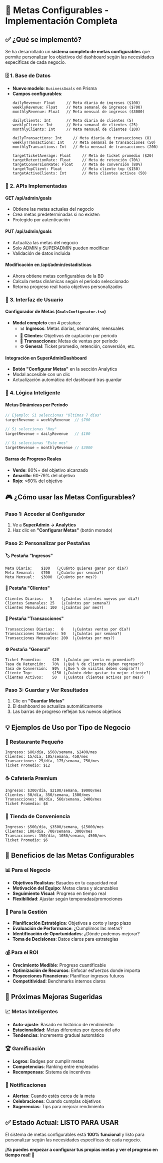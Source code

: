 # 🎯 Metas Configurables - Implementación Completa

## ✅ **¿Qué se implementó?**

Se ha desarrollado un **sistema completo de metas configurables** que permite personalizar los objetivos del dashboard según las necesidades específicas de cada negocio.

### 🗄️ **1. Base de Datos**
- **Nuevo modelo**: `BusinessGoals` en Prisma
- **Campos configurables**:
  ```prisma
  dailyRevenue: Float     // Meta diaria de ingresos ($100)
  weeklyRevenue: Float    // Meta semanal de ingresos ($700)
  monthlyRevenue: Float   // Meta mensual de ingresos ($3000)
  
  dailyClients: Int       // Meta diaria de clientes (5)
  weeklyClients: Int      // Meta semanal de clientes (25)
  monthlyClients: Int     // Meta mensual de clientes (100)
  
  dailyTransactions: Int     // Meta diaria de transacciones (8)
  weeklyTransactions: Int    // Meta semanal de transacciones (50)
  monthlyTransactions: Int   // Meta mensual de transacciones (200)
  
  targetTicketAverage: Float     // Meta de ticket promedio ($20)
  targetRetentionRate: Float     // Meta de retención (70%)
  targetConversionRate: Float    // Meta de conversión (80%)
  targetTopClient: Float         // Meta cliente top ($150)
  targetActiveClients: Int       // Meta clientes activos (50)
  ```

### 🔌 **2. APIs Implementadas**

#### **GET /api/admin/goals**
- Obtiene las metas actuales del negocio
- Crea metas predeterminadas si no existen
- Protegido por autenticación

#### **PUT /api/admin/goals**
- Actualiza las metas del negocio
- Solo ADMIN y SUPERADMIN pueden modificar
- Validación de datos incluida

#### **Modificación en /api/admin/estadisticas**
- Ahora obtiene metas configurables de la BD
- Calcula metas dinámicas según el período seleccionado
- Retorna progreso real hacia objetivos personalizados

### 🎨 **3. Interfaz de Usuario**

#### **Configurador de Metas (`GoalsConfigurator.tsx`)**
- **Modal completo** con 4 pestañas:
  - 📊 **Ingresos**: Metas diarias, semanales, mensuales
  - 👥 **Clientes**: Objetivos de captación por período
  - 🛒 **Transacciones**: Metas de ventas por período
  - ⚙️ **General**: Ticket promedio, retención, conversión, etc.

#### **Integración en SuperAdminDashboard**
- **Botón "Configurar Metas"** en la sección Analytics
- Modal accesible con un clic
- Actualización automática del dashboard tras guardar

### 🧮 **4. Lógica Inteligente**

#### **Metas Dinámicas por Período**
```typescript
// Ejemplo: Si seleccionas "Últimos 7 días"
targetRevenue = weeklyRevenue  // $700

// Si seleccionas "Hoy"
targetRevenue = dailyRevenue   // $100

// Si seleccionas "Este mes"
targetRevenue = monthlyRevenue // $3000
```

#### **Barras de Progreso Reales**
- **Verde**: 80%+ del objetivo alcanzado
- **Amarillo**: 60-79% del objetivo
- **Rojo**: <60% del objetivo

## 🎮 **¿Cómo usar las Metas Configurables?**

### **Paso 1: Acceder al Configurador**
1. Ve a **SuperAdmin → Analytics**
2. Haz clic en **"Configurar Metas"** (botón morado)

### **Paso 2: Personalizar por Pestañas**

#### **🏷️ Pestaña "Ingresos"**
```
Meta Diaria:    $100   (¿Cuánto quieres ganar por día?)
Meta Semanal:   $700   (¿Cuánto por semana?)
Meta Mensual:   $3000  (¿Cuánto por mes?)
```

#### **👥 Pestaña "Clientes"**
```
Clientes Diarios:   5    (¿Cuántos clientes nuevos por día?)
Clientes Semanales: 25   (¿Cuántos por semana?)
Clientes Mensuales: 100  (¿Cuántos por mes?)
```

#### **🛒 Pestaña "Transacciones"**
```
Transacciones Diarias:   8    (¿Cuántas ventas por día?)
Transacciones Semanales: 50   (¿Cuántas por semana?)
Transacciones Mensuales: 200  (¿Cuántas por mes?)
```

#### **⚙️ Pestaña "General"**
```
Ticket Promedio:     $20  (¿Cuánto por venta en promedio?)
Tasa de Retención:   70%  (¿Qué % de clientes deben regresar?)
Tasa de Conversión:  80%  (¿Qué % de visitas deben comprar?)
Cliente Top:         $150 (¿Cuánto debe gastar tu mejor cliente?)
Clientes Activos:    50   (¿Cuántos clientes activos por mes?)
```

### **Paso 3: Guardar y Ver Resultados**
1. Clic en **"Guardar Metas"**
2. El dashboard se actualiza automáticamente
3. Las barras de progreso reflejan tus nuevos objetivos

## 💡 **Ejemplos de Uso por Tipo de Negocio**

### **🍕 Restaurante Pequeño**
```
Ingresos: $80/día, $560/semana, $2400/mes
Clientes: 15/día, 105/semana, 450/mes
Transacciones: 25/día, 175/semana, 750/mes
Ticket Promedio: $12
```

### **☕ Cafetería Premium**
```
Ingresos: $300/día, $2100/semana, $9000/mes
Clientes: 50/día, 350/semana, 1500/mes
Transacciones: 80/día, 560/semana, 2400/mes
Ticket Promedio: $8
```

### **🏪 Tienda de Conveniencia**
```
Ingresos: $500/día, $3500/semana, $15000/mes
Clientes: 100/día, 700/semana, 3000/mes
Transacciones: 150/día, 1050/semana, 4500/mes
Ticket Promedio: $6
```

## 🚀 **Beneficios de las Metas Configurables**

### **📊 Para el Negocio**
- **Objetivos Realistas**: Basados en tu capacidad real
- **Motivación del Equipo**: Metas claras y alcanzables
- **Seguimiento Visual**: Progreso en tiempo real
- **Flexibilidad**: Ajustar según temporadas/promociones

### **🎯 Para la Gestión**
- **Planificación Estratégica**: Objetivos a corto y largo plazo
- **Evaluación de Performance**: ¿Cumplimos las metas?
- **Identificación de Oportunidades**: ¿Dónde podemos mejorar?
- **Toma de Decisiones**: Datos claros para estrategias

### **💰 Para el ROI**
- **Crecimiento Medible**: Progreso cuantificable
- **Optimización de Recursos**: Enfocar esfuerzos donde importa
- **Proyecciones Financieras**: Planificar ingresos futuros
- **Competitividad**: Benchmarks internos claros

## 🎨 **Próximas Mejoras Sugeridas**

### **📈 Metas Inteligentes**
- **Auto-ajuste**: Basado en histórico de rendimiento
- **Estacionalidad**: Metas diferentes por época del año
- **Tendencias**: Incremento gradual automático

### **🏆 Gamificación**
- **Logros**: Badges por cumplir metas
- **Competencias**: Ranking entre empleados
- **Recompensas**: Sistema de incentivos

### **📱 Notificaciones**
- **Alertas**: Cuando estés cerca de la meta
- **Celebraciones**: Cuando cumplas objetivos
- **Sugerencias**: Tips para mejorar rendimiento

## ✅ **Estado Actual: LISTO PARA USAR**

El sistema de metas configurables está **100% funcional** y listo para personalizar según las necesidades específicas de cada negocio. 

**¡Ya puedes empezar a configurar tus propias metas y ver el progreso en tiempo real! 🎯**
